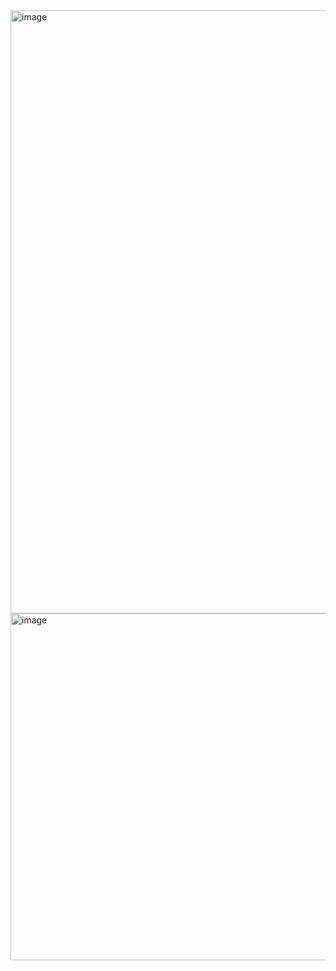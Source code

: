 
<img width="965" alt="image" src="https://github.com/ludwich66/Quansheng_UV-K5_Wiki/assets/12202733/2c54d2ce-a1a3-4a2b-ba6d-d2002f0bcc1e">




<img width="555" alt="image" src="https://github.com/ludwich66/Quansheng_UV-K5_Wiki/assets/12202733/119bf6ca-a67e-4115-90c2-9cd980b8757e">
